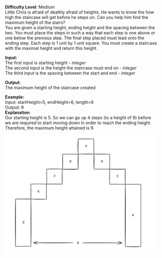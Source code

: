 **Difficulty Level**: Medium\
Little Chris is afraid of deathly afraid of heights. He wants to know the how high the staircase will get 
before he steps on. Can you help him find the maximum height of the stairs?\
You are given a starting height, ending height and the spacing between the two. You must place the steps in such a way
that each step is one above or one below the previous step. The final step placed must lead onto the ending step. Each 
step is 1 unit by 1 unit square. You must create a staircase with the maximal height and return this height.

**Input:**\
The first input is starting height - *integer*\
The second input is the height the staircase must end on - *integer*\
The third input is the spacing between the start and end - *integer*

**Output:**\
The maximum height of the staircase created

**Example:**\
Input: startHeight=5, endHeight=6, length=6\
Output: 9\
**Explanation**:\
Our starting height is 5. So we can go up 4 steps (to a height of 9) before we are required to start moving down in order 
to reach the ending height. Therefore, the maximum height attained is 9.

<img src="./ExampleImage.png" width="700" />
